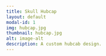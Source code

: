 ```yaml
---
title: Skull Hubcap
layout: default
modal-id: 1
img: hubcap.jpg
thumbnail: hubcap.jpg
alt: image-alt
description: A custom hubcab design.
---
```


